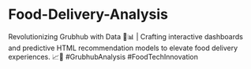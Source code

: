 # Food-Delivery-Analysis
Revolutionizing Grubhub with Data 🍔📊 | Crafting interactive dashboards and predictive HTML recommendation models to elevate food delivery experiences. 📈🚀 #GrubhubAnalysis #FoodTechInnovation
